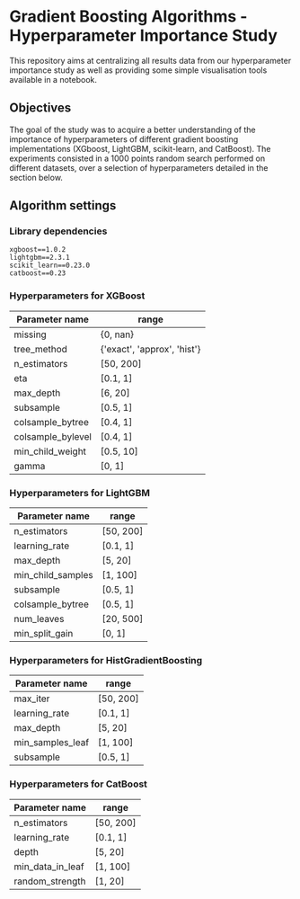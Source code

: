 # Gradient Boosting Algorithms - Hyperparameter Importance Study

This repository aims at centralizing all results data from our hyperparameter importance study as well as providing some simple visualisation tools available in a notebook.

## Objectives

The goal of the study was to acquire a better understanding of the importance of hyperparameters of different gradient boosting implementations (XGboost, LightGBM, scikit-learn, and CatBoost). The experiments consisted in a 1000 points random search performed on different datasets, over a selection of hyperparameters detailed in the section below.


## Algorithm settings

### Library dependencies

    xgboost==1.0.2
    lightgbm==2.3.1
    scikit_learn==0.23.0
    catboost==0.23


### Hyperparameters for XGBoost

|           Parameter name            |           range           |
|-------------------------------------|---------------------------|
|              missing                |          {0, nan}         |
|            tree_method              |{'exact', 'approx', 'hist'}|
|            n_estimators             |         [50, 200]         |
|                eta                  |         [0.1, 1]          |
|             max_depth               |         [6, 20]           |
|             subsample               |         [0.5, 1]          |
|         colsample_bytree            |         [0.4, 1]          |
|         colsample_bylevel           |         [0.4, 1]          |
|          min_child_weight           |         [0.5, 10]         |
|               gamma                 |          [0, 1]           |

### Hyperparameters for LightGBM

|           Parameter name            |           range           |
|-------------------------------------|---------------------------|
|            n_estimators             |         [50, 200]         |
|           learning_rate             |         [0.1, 1]          |
|             max_depth               |          [5, 20]          |
|         min_child_samples           |          [1, 100]         |
|             subsample               |          [0.5, 1]         |
|         colsample_bytree            |          [0.5, 1]         |
|             num_leaves              |         [20, 500]         |
|          min_split_gain             |           [0, 1]          |

### Hyperparameters for HistGradientBoosting

|           Parameter name            |           range           |
|-------------------------------------|---------------------------|
|              max_iter               |         [50, 200]         |
|           learning_rate             |         [0.1, 1]          |
|             max_depth               |          [5, 20]          |
|         min_samples_leaf            |          [1, 100]         |
|             subsample               |          [0.5, 1]         |

### Hyperparameters for CatBoost

|           Parameter name            |           range           |
|-------------------------------------|---------------------------|
|            n_estimators             |         [50, 200]         |
|           learning_rate             |         [0.1, 1]          |
|               depth                 |          [5, 20]          |
|         min_data_in_leaf            |          [1, 100]         |
|          random_strength            |          [1, 20]          |
